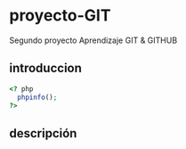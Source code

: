 # proyecto-GIT
Segundo proyecto Aprendizaje GIT &amp; GITHUB

## introduccion

```php
<? php 
  phpinfo(); 
?>
```
## descripción
